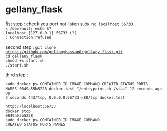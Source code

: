 # gellany_flask

fist step : check you port not listen 
<code>sudo nc localhost 56733 < /dev/null; echo $?</code><br>
<code>localhost [127.0.0.1] 56733 (?) : Connection refused</code><br>

second step :
<code>git clone https://github.com/gellanyhassan0/gellany_flask.git</code><br>
<code>cd gellany_flask</code><br>
<code>chmod +x start.sh</code><br>
<code>./start.sh</code><br>
  
third step :
  
<code>sudo docker ps
CONTAINER ID   IMAGE         COMMAND                  CREATED          STATUS         PORTS                            NAMES
0849a55b5228   docker.test   "/entrypoint.sh /sta…"   12 seconds ago   Up 3 seconds   443/tcp, 0.0.0.0:56733->80/tcp   docker.test
</code><br>  
  
<code>http://localhost:56733 </code><br>
<code>docker stop 0849a55b5228</code><br>
<code>sudo docker ps
CONTAINER ID   IMAGE     COMMAND   CREATED   STATUS    PORTS     NAMES
</code><br>
